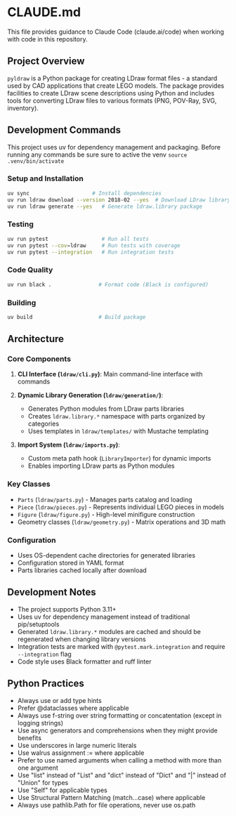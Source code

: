 # CLAUDE.md

This file provides guidance to Claude Code (claude.ai/code) when working with code in this repository.

## Project Overview

`pyldraw` is a Python package for creating LDraw format files - a standard used by CAD applications that create LEGO models. The package provides facilities to create LDraw scene descriptions using Python and includes tools for converting LDraw files to various formats (PNG, POV-Ray, SVG, inventory).

## Development Commands

This project uses uv for dependency management and packaging.
Before running any commands be sure sure to active the venv `source .venv/bin/activate`


### Setup and Installation
```bash
uv sync                    # Install dependencies
uv run ldraw download --version 2018-02 --yes  # Download LDraw library
uv run ldraw generate --yes   # Generate ldraw.library package
```

### Testing
```bash
uv run pytest                 # Run all tests
uv run pytest --cov=ldraw     # Run tests with coverage
uv run pytest --integration   # Run integration tests
```

### Code Quality
```bash
uv run black .               # Format code (Black is configured)
```

### Building
```bash
uv build                     # Build package
```

## Architecture

### Core Components

1. **CLI Interface (`ldraw/cli.py`)**: Main command-line interface with commands

2. **Dynamic Library Generation (`ldraw/generation/`)**: 
   - Generates Python modules from LDraw parts libraries
   - Creates `ldraw.library.*` namespace with parts organized by categories
   - Uses templates in `ldraw/templates/` with Mustache templating

3. **Import System (`ldraw/imports.py`)**:
   - Custom meta path hook (`LibraryImporter`) for dynamic imports
   - Enables importing LDraw parts as Python modules

### Key Classes

- `Parts` (`ldraw/parts.py`) - Manages parts catalog and loading
- `Piece` (`ldraw/pieces.py`) - Represents individual LEGO pieces in models
- `Figure` (`ldraw/figure.py`) - High-level minifigure construction
- Geometry classes (`ldraw/geometry.py`) - Matrix operations and 3D math

### Configuration

- Uses OS-dependent cache directories for generated libraries
- Configuration stored in YAML format
- Parts libraries cached locally after download

## Development Notes

- The project supports Python 3.11+
- Uses uv for dependency management instead of traditional pip/setuptools
- Generated `ldraw.library.*` modules are cached and should be regenerated when changing library versions
- Integration tests are marked with `@pytest.mark.integration` and require `--integration` flag
- Code style uses Black formatter and ruff linter

## Python Practices
- Always use or add type hints
- Prefer @dataclasses where applicable
- Always use f-string over string formatting or concatentation (except in logging strings)
- Use async generators and comprehensions when they might provide benefits
- Use underscores in large numeric literals
- Use walrus assignment := where applicable
- Prefer to use named arguments when calling a method with more than one argument
- Use "list" instead of "List" and "dict" instead of "Dict" and "|" instead of "Union" for types
- Use "Self" for applicable types
- Use Structural Pattern Matching (match...case) where applicable
- Always use pathlib.Path for file operations, never use os.path